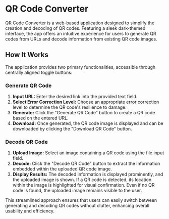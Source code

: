 # QR Code Converter

QR Code Converter is a web-based application designed to simplify the creation and decoding of QR codes. Featuring a sleek dark-themed interface, the app offers an intuitive experience for users to generate QR codes from URLs and decode information from existing QR code images.

## How It Works

The application provides two primary functionalities, accessible through centrally aligned toggle buttons:

### Generate QR Code

1. **Input URL:** Enter the desired link into the provided text field.
2. **Select Error Correction Level:** Choose an appropriate error correction level to determine the QR code's resilience to damage.
3. **Generate:** Click the "Generate QR Code" button to create a QR code based on the entered URL.
4. **Download:** Once generated, the QR code image is displayed and can be downloaded by clicking the "Download QR Code" button.

### Decode QR Code

1. **Upload Image:** Select an image containing a QR code using the file input field.
2. **Decode:** Click the "Decode QR Code" button to extract the information embedded within the uploaded QR code image.
3. **Display Results:** The decoded information is displayed prominently, and the uploaded image is shown. If a QR code is detected, its location within the image is highlighted for visual confirmation. Even if no QR code is found, the uploaded image remains visible to the user.

This streamlined approach ensures that users can easily switch between generating and decoding QR codes without clutter, enhancing overall usability and efficiency.

